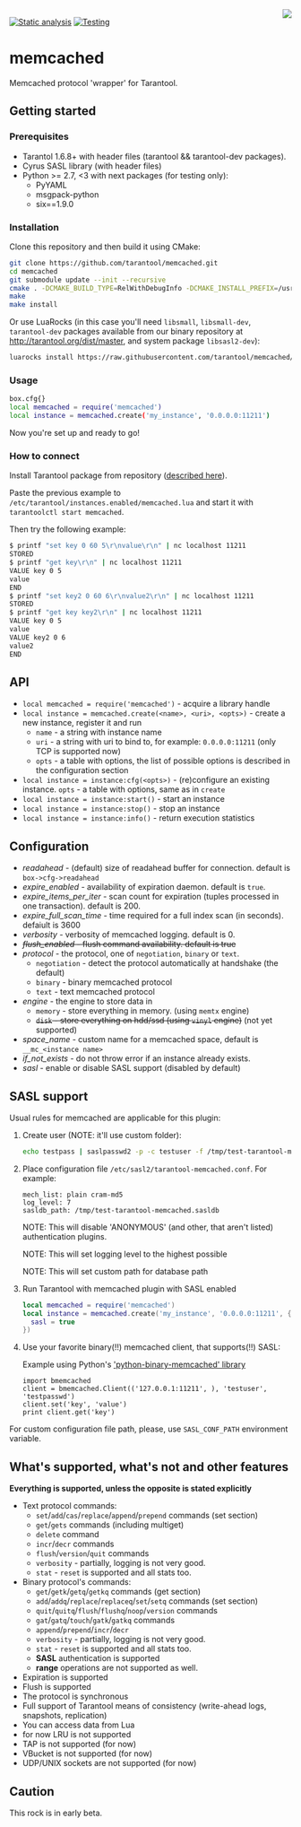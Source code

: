 <a href="http://tarantool.org">
  <img src="https://avatars2.githubusercontent.com/u/2344919?v=2&s=250" align="right">
</a>

[![Static analysis](https://github.com/tarantool/memcached/actions/workflows/check.yaml/badge.svg)](https://github.com/tarantool/memcached/actions/workflows/check.yaml)
[![Testing](https://github.com/tarantool/memcached/actions/workflows/testing.yaml/badge.svg)](https://github.com/tarantool/memcached/actions/workflows/testing.yaml)

# memcached

Memcached protocol 'wrapper' for Tarantool.

## Getting started

### Prerequisites

 * Tarantol 1.6.8+ with header files (tarantool && tarantool-dev packages).
 * Cyrus SASL library (with header files)
 * Python >= 2.7, <3 with next packages (for testing only):
   - PyYAML
   - msgpack-python
   - six==1.9.0

### Installation

Clone this repository and then build it using CMake:

``` bash
git clone https://github.com/tarantool/memcached.git
cd memcached
git submodule update --init --recursive
cmake . -DCMAKE_BUILD_TYPE=RelWithDebugInfo -DCMAKE_INSTALL_PREFIX=/usr
make
make install
```

Or use LuaRocks (in this case you'll need `libsmall`, `libsmall-dev`, `tarantool-dev`
packages available from our binary repository at http://tarantool.org/dist/master, and
system package `libsasl2-dev`):

``` bash
luarocks install https://raw.githubusercontent.com/tarantool/memcached/master/rockspecs/memcached-scm-1.rockspec --local
```

### Usage

``` bash
box.cfg{}
local memcached = require('memcached')
local instance = memcached.create('my_instance', '0.0.0.0:11211')
```

Now you're set up and ready to go!

### How to connect

Install Tarantool package from repository ([described here](https://www.tarantool.io/download/)).

Paste the previous example to `/etc/tarantool/instances.enabled/memcached.lua` and start it with
`tarantoolctl start memcached`.

Then try the following example:

``` bash
$ printf "set key 0 60 5\r\nvalue\r\n" | nc localhost 11211
STORED
$ printf "get key\r\n" | nc localhost 11211
VALUE key 0 5
value
END
$ printf "set key2 0 60 6\r\nvalue2\r\n" | nc localhost 11211
STORED
$ printf "get key key2\r\n" | nc localhost 11211
VALUE key 0 5
value
VALUE key2 0 6
value2
END
```

## API

* `local memcached = require('memcached')` - acquire a library handle
* `local instance = memcached.create(<name>, <uri>, <opts>)` - create a new instance, register it and run
  - `name` - a string with instance name
  - `uri`  - a string with uri to bind to, for example: `0.0.0.0:11211` (only TCP is supported now)
  - `opts` - a table with options, the list of possible options is described in the configuration section
* `local instance = instance:cfg(<opts>)` - (re)configure an existing instance.
  `opts` - a table with options, same as in `create`
* `local instance = instance:start()` - start an instance
* `local instance = instance:stop()` - stop an instance
* `local instance = instance:info()` - return execution statistics

## Configuration

* *readahead* - (default) size of readahead buffer for connection. default is `box->cfg->readahead`
* *expire_enabled* - availability of expiration daemon. default is `true`.
* *expire_items_per_iter* - scan count for expiration (tuples processed in one transaction). default is 200.
* *expire_full_scan_time* - time required for a full index scan (in seconds). defaiult is 3600
* *verbosity* - verbosity of memcached logging. default is 0.
* ~~*flush_enabled* - flush command availability. default is true~~
* *protocol* - the protocol, one of `negotiation`, `binary` or `text`.
  - `negotiation` - detect the protocol automatically at handshake (the default)
  - `binary` - binary memcached protocol
  - `text` - text memcached protocol
* *engine* - the engine to store data in
  - `memory` - store everything in memory. (using `memtx` engine)
  - ~~`disk` - store everything on hdd/ssd (using `vinyl` engine)~~ (not yet supported)
* *space_name* - custom name for a memcached space, default is `__mc_<instance name>`
* *if_not_exists* - do not throw error if an instance already exists.
* *sasl* - enable or disable SASL support (disabled by default)

## SASL support

Usual rules for memcached are applicable for this plugin:

1. Create user (NOTE: it'll use custom folder):

	 ``` bash
	 echo testpass | saslpasswd2 -p -c testuser -f /tmp/test-tarantool-memcached.sasldb
	 ```

2. Place configuration file `/etc/sasl2/tarantool-memcached.conf`. For example:

	 ```
	 mech_list: plain cram-md5
	 log_level: 7
	 sasldb_path: /tmp/test-tarantool-memcached.sasldb
	 ```
	
	 NOTE: This will disable 'ANONYMOUS' (and other, that aren't listed)
	 authentication plugins.

	 NOTE: This will set logging level to the highest possible

	 NOTE: This will set custom path for database path

3. Run Tarantool with memcached plugin with SASL enabled

	 ```lua
	 local memcached = require('memcached')
	 local instance = memcached.create('my_instance', '0.0.0.0:11211', {
	   sasl = true
	 })
	```

4. Use your favorite binary(!!) memcached client, that supports(!!) SASL:

	 Example using Python's ['python-binary-memcached' library](https://github.com/jaysonsantos/python-binary-memcached)
	 ```
	 import bmemcached
	 client = bmemcached.Client(('127.0.0.1:11211', ), 'testuser', 'testpasswd')
	 client.set('key', 'value')
	 print client.get('key')
	 ```

For custom configuration file path, please, use `SASL_CONF_PATH` environment variable.

## What's supported, what's not and other features

**Everything is supported, unless the opposite is stated explicitly**

* Text protocol commands:
  - `set`/`add`/`cas`/`replace`/`append`/`prepend` commands (set section)
  - `get`/`gets` commands (including multiget)
  - `delete` command
  - `incr`/`decr` commands
  - `flush`/`version`/`quit` commands
  - `verbosity` - partially, logging is not very good.
  - `stat` - `reset` is supported and all stats too.
* Binary protocol's commands:
  - `get`/`getk`/`getq`/`getkq` commands (get section)
  - `add`/`addq`/`replace`/`replaceq`/`set`/`setq` commands (set section)
  - `quit`/`quitq`/`flush`/`flushq`/`noop`/`version` commands
  - `gat`/`gatq`/`touch`/`gatk`/`gatkq` commands
  - `append`/`prepend`/`incr`/`decr`
  - `verbosity` - partially, logging is not very good.
  - `stat` - `reset` is supported and all stats too.
  - **SASL** authentication is supported
  - **range** operations are not supported as well.
* Expiration is supported
* Flush is supported
* The protocol is synchronous
* Full support of Tarantool means of consistency (write-ahead logs, snapshots, replication)
* You can access data from Lua
* for now LRU is not supported
* TAP is not supported (for now)
* VBucket is not supported (for now)
* UDP/UNIX sockets are not supported (for now)

## Caution

This rock is in early beta.
